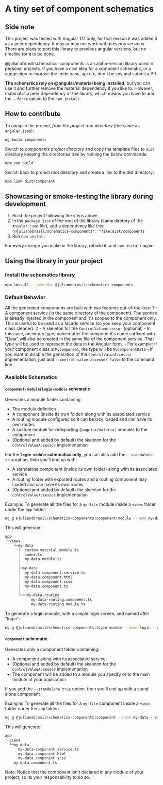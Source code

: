 # A tiny set of component schematics

## Side note

This project was tested with Angular 17.1 only, for that reason it was added it as a peer dependency.
It may or may not work with previous versions. There are plans to port this library to previous
angular versions, but no timeline for it to be done.

@julianobrasil/schematics-components is an alpha-version library used in personal projects. If you
 have a nice idea for a componnt schematic, or a suggestion to improve the code base, api etc, 
don't be shy and submit a PR.

**The schematics rely on @angular/material being installed**, but you can use it and further remove
the material dependency if you like to. However, material is a peer dependency of the library, which
means you have to add the `--force` option to the `npm install`.

## How to contribute

To compile the project, *from the project root directory* (the same as `angular.json`):

```bash
ng build components
```

Switch to *components project directory*  and copy the template files to `dist` directory keeping
the directories tree by running the below commands:

```bash
npm run build
```

Switch back to project root directory and create a link to the dist directory:

```bash
npm link dist/component
```

## Showcasing or smoke-testing the library during development

1. Build the project following the steps above
1. In the `package.json` of the root of the library (same diretory of the `Angular.json` file),
   add a dependency like this: `"@julianobrasil/schematics-components": "file:dist/components`
1. Run `npm install`

For every change you make in the library, rebuild it, and `npm install` again

## Using the library in your project

### Install the schematics library

```bash
npm install --save-dev @julianobrasil/schematics-components
```

### Default Behavior

All the generated components are built with two features out-of-the-box:
  1 - A component service (in the same directory of the component). The service is
    already injected in the component and it's scoped to the component only. This is useful to be
    used as a façade service (so you keep your component class cleaner).
  2 - A skeleton for the `ControlValueAccessor` (optional)
    - In this case, an empty type, named after the component's name suffixed with "Data" will
      also be created in the same file of the component service. That type will be used to
      represent the data in the Angular form.
      - For example: if your component class is `MyComponent`, the type will be
        `MyComponentData`
    - If you want to disable the generation of the `ControlValueAccessor` implementation,
      just add `--control-value-accessor false` to the command line

### Available Schematics

#### `component-module`/`login-module` schematic

Generates a module folder containing:

  - The module definition
  - A component (inside its own folder) along with its associated service
  - A routing module configured so it can be lazy loaded and can have its own routes
  - A custom module for reexporting `@angular/material` modules to the component
  - (Optional and added by default) the skeleton for the `ControlValueAccessor` implementation

For the **`login-module` schematics only**, you can also add the `--standalone true` option, then
you'll end up with:

  - A standalone component (inside its own folder) along with its associated service
  - A routing folder with exported routes and a routing component lazy loaded and can have its own routes
  - (Optional and added by default) the skeleton for the `ControlValueAccessor` implementation

Example: To generate all the files for a `my-file` module inside a `views` folder under the 
`app` folder:

```bash
ng g @julianobrasil/schematics-components:component-module --name my-data --path views
```

This will generate:

```bash
app
└─views
    └─my-data
      │  custom-material.module.ts
      │  index.ts
      │  my-data.module.ts
      │
      ├─my-data
      │  my-data-component.service.ts
      │  my-data.component.html
      │  my-data.component.scss
      │  my-data.component.ts
      │
      └───my-data-routing
            my-data-routing.component.ts
            my-data-routing.module.ts
```

To generate a login module, with a simple login screen, and named after "login":

```bash
ng g @julianobrasil/schematics-components:login-module --name login --path views
```

#### `component` schematic

Generates only a component folder containing:

  - A component along with its associated service
  - (Optional and added by default) the skeleton for the `ControlValueAccessor` implementation
  - The component will be added to a module you specify or to the main module of your application

If you add the `--standalone true` option, then you'll end up with a stand alone component

Example: To generate all the files for a `my-file` component inside a `views` folder under the 
`app` folder:

```bash
ng g @julianobrasil/schematics-components:component --name my-data --path views
```

This will generate:

```bash
app
└─views
  └─my-data
      my-data-component.service.ts
      my-data.component.html
      my-data.component.scss
    my-data.component.ts
```

Note: Notice that the component isn't declared in any module of your project, so its your
responsability to do so.
